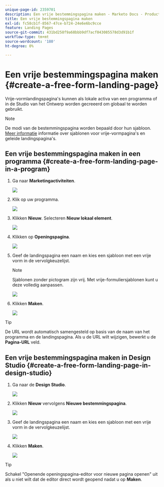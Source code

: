 ```yaml
---
unique-page-id: 2359701
description: Een vrije bestemmingspagina maken - Marketo Docs - Productdocumentatie
title: Een vrije bestemmingspagina maken
exl-id: fc58cb1f-8567-47ce-b724-24e6e6bc9cce
feature: Landing Pages
source-git-commit: 431bd258f9a68bbb9df7acf043085578d3d91b1f
workflow-type: tm+mt
source-wordcount: '180'
ht-degree: 0%

---
```


# Een vrije bestemmingspagina maken {#create-a-free-form-landing-page}

Vrije-vormlandingspagina&#39;s kunnen als lokale activa van een programma of in de Studio van het Ontwerp worden gecreeerd om globaal te worden gebruikt.

>[!NOTE]
>
>De modi van de bestemmingspagina worden bepaald door hun sjabloon. [Meer informatie](/help/marketo/product-docs/demand-generation/landing-pages/understanding-landing-pages/understanding-free-form-vs-guided-landing-pages.md) informatie over sjablonen voor vrije-vormpagina&#39;s en geleide landingspagina&#39;s.

## Een vrije bestemmingspagina maken in een programma {#create-a-free-form-landing-page-in-a-program}

1. Ga naar **Marketingactiviteiten**.

   ![](assets/login-marketing-activities.png)

1. Klik op uw programma.

   ![](assets/image2015-5-19-12-3a46-3a47.png)

1. Klikken **Nieuw**. Selecteren **Nieuw lokaal element**.

   ![](assets/image2015-5-19-12-3a47-3a27.png)

1. Klikken op **Openingspagina**.

   ![](assets/image2014-9-16-12-3a58-3a49.png)

1. Geef de landingspagina een naam en kies een sjabloon met een vrije vorm in de vervolgkeuzelijst.

   >[!NOTE]
   >
   >Sjablonen zonder pictogram zijn vrij. Met vrije-formuliersjablonen kunt u deze volledig aanpassen.

   ![](assets/image2015-5-19-12-3a51-3a13.png)

1. Klikken **Maken**.

   ![](assets/image2015-5-19-12-3a52-3a8.png)

>[!TIP]
>
>De URL wordt automatisch samengesteld op basis van de naam van het programma en de landingspagina. Als u de URL wilt wijzigen, bewerkt u de **Pagina-URL** veld.

## Een vrije bestemmingspagina maken in Design Studio {#create-a-free-form-landing-page-in-design-studio}

1. Ga naar de **Design Studio**.

   ![](assets/designstudio.png)

1. Klikken **Nieuw** vervolgens **Nieuwe bestemmingspagina**.

   ![](assets/image2014-9-16-13-3a0-3a43.png)

1. Geef de landingspagina een naam en kies een sjabloon met een vrije vorm in de vervolgkeuzelijst.

   ![](assets/image2015-5-19-13-3a30-3a25.png)

1. Klikken **Maken**.

   ![](assets/image2015-5-19-13-3a33-3a43.png)

>[!TIP]
>
>Schakel &quot;Openende openingspagina-editor voor nieuwe pagina openen&quot; uit als u niet wilt dat de editor direct wordt geopend nadat u op **Maken**.
